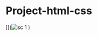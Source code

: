 # Project-html-css
[](![sc 1](https://user-images.githubusercontent.com/116200603/236557201-7a0fc52b-ca0b-4b08-9871-e9bc65389057.png)
)

